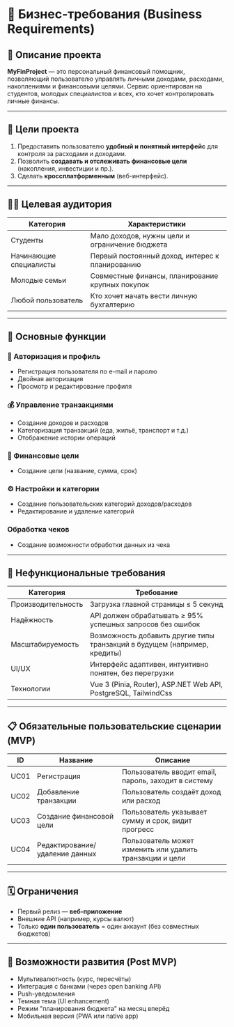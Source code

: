 # 📄 Бизнес-требования (Business Requirements)

## 🧾 Описание проекта

**MyFinProject** — это персональный финансовый помощник, позволяющий пользователю управлять личными доходами, расходами, накоплениями и финансовыми целями. Сервис ориентирован на студентов, молодых специалистов и всех, кто хочет контролировать личные финансы.

---

## 🎯 Цели проекта

1. Предоставить пользователю **удобный и понятный интерфейс** для контроля за расходами и доходами.
2. Позволить **создавать и отслеживать финансовые цели** (накопления, инвестиции и пр.).
3. Сделать **кроссплатформенным** (веб-интерфейс).

---

## 🧑‍💼 Целевая аудитория

| Категория          | Характеристики                                                  |
|--------------------|-----------------------------------------------------------------|
| Студенты           | Мало доходов, нужны цели и ограничение бюджета                 |
| Начинающие специалисты | Первый постоянный доход, интерес к планированию              |
| Молодые семьи      | Совместные финансы, планирование крупных покупок               |
| Любой пользователь | Кто хочет начать вести личную бухгалтерию                      |

---

## 💼 Основные функции

### 📌 Авторизация и профиль
- Регистрация пользователя по e-mail и паролю
- Двойная авторизация
- Просмотр и редактирование профиля

### 💰 Управление транзакциями
- Создание доходов и расходов
- Категоризация транзакций (еда, жильё, транспорт и т.д.)
- Отображение истории операций

### 🎯 Финансовые цели
- Создание цели (название, сумма, срок)

### ⚙️ Настройки и категории
- Создание пользовательских категорий доходов/расходов
- Редактирование и удаление категорий

### Обработка чеков
- Создание возможности обработки данных из чека

---

## 🧱 Нефункциональные требования

| Категория            | Требование                                                                 |
|----------------------|---------------------------------------------------------------------------|
| Производительность   | Загрузка главной страницы ≤ 5 секунд                                   |
| Надёжность           | API должен обрабатывать ≥ 95% успешных запросов без ошибок                |
| Масштабируемость     | Возможность добавить другие типы транзакций в будущем (например, кредиты) |
| UI/UX                | Интерфейс адаптивен, интуитивно понятен, без перегрузки                   |
| Технологии           | Vue 3 (Pinia, Router), ASP.NET Web API, PostgreSQL, TailwindCss      |

---

## 📋 Обязательные пользовательские сценарии (MVP)

| ID    | Название                          | Описание                                                           |
|-------|-----------------------------------|--------------------------------------------------------------------|
| UC01  | Регистрация                       | Пользователь вводит email, пароль, заходит в систему |
| UC02  | Добавление транзакции            | Пользователь создаёт доход или расход                              |
| UC03  | Создание финансовой цели         | Пользователь указывает сумму и срок, видит прогресс                |
| UC04  | Редактирование/удаление данных  | Пользователь может изменить или удалить транзакции и цели          |

---

## 🗓️ Ограничения

- Первый релиз — **веб-приложение**
- Внешние API (например, курсы валют)
- Только **один пользователь** = один аккаунт (без совместных бюджетов)

---

## 🧩 Возможности развития (Post MVP)

- Мультивалютность (курс, пересчёты)
- Интеграция с банками (через open banking API)
- Push-уведомления
- Темная тема (UI enhancement)
- Режим "планирования бюджета" на месяц вперёд
- Мобильная версия (PWA или native app)




